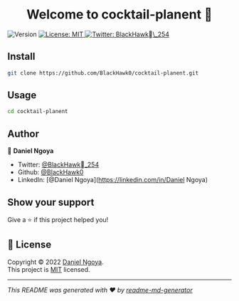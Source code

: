 <h1 align="center">Welcome to cocktail-planent 👋</h1>
<p>
  <img alt="Version" src="https://img.shields.io/badge/version-1.0-blue.svg?cacheSeconds=2592000" />
  <a href="https://opensource.org/osd" target="_blank">
    <img alt="License: MIT" src="https://img.shields.io/badge/License-MIT-yellow.svg" />
  </a>
  <a href="https://twitter.com/BlackHawk\_254" target="_blank">
    <img alt="Twitter: BlackHawk\_254" src="https://img.shields.io/twitter/follow/BlackHawk\_254.svg?style=social" />
  </a>
</p>

## Install

```sh
git clone https://github.com/BlackHawk0/cocktail-planent.git
```

## Usage

```sh
cd cocktail-planent
```

## Author

👤 **Daniel Ngoya**

* Twitter: [@BlackHawk\_254](https://twitter.com/BlackHawk\_254)
* Github: [@BlackHawk0](https://github.com/BlackHawk0)
* LinkedIn: [@Daniel Ngoya](https://linkedin.com/in/Daniel Ngoya)

## Show your support

Give a ⭐️ if this project helped you!

## 📝 License

Copyright © 2022 [Daniel Ngoya](https://github.com/BlackHawk0).<br />
This project is [MIT](https://opensource.org/osd) licensed.

***
_This README was generated with ❤️ by [readme-md-generator](https://github.com/kefranabg/readme-md-generator)_